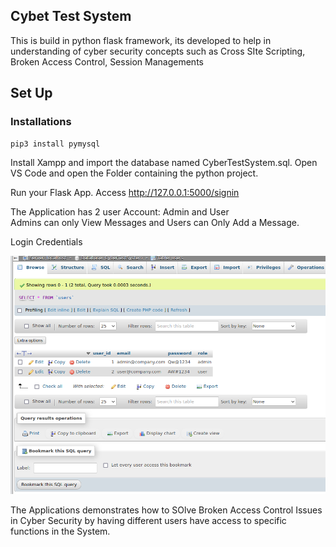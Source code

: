 ## Cybet Test System
 This is build in python flask framework, its developed to help in understanding of cyber security concepts such as Cross SIte Scripting, Broken Access Control, Session Managements

 ## Set Up

 ### Installations

    pip3 install pymysql 

 Install Xampp and import the database named CyberTestSystem.sql. 
 Open VS Code and open the Folder containing the python project.

 Run your Flask App.
 Access  http://127.0.0.1:5000/signin

 The Application has 2 user Account: Admin and User <br>
 Admins can only View Messages and Users can Only Add a Message. <br>

 Login Credentials


  ![Alt text](db.png)


 The Applications demonstrates how to SOlve Broken Access Control Issues in Cyber Security by having different users have access to specific functions in the System. 
